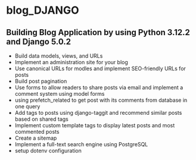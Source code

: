 # blog_DJANGO
## Building Blog Application by using Python 3.12.2 and Django 5.0.2
- Build data models, views, and URLs
- Implement an administration site for your blog
- Use canonical URLs for modles and implement SEO-friendly URLs for posts
- Build post pagination
- Use forms to allow readers to share posts via email and implement a comment system using model forms
- using prefetch_related to get post with its comments from database in one query
- Add tags to posts using django-taggit and recommend similar posts based on shared tags
- Implement custom template tags to display latest posts and most commented posts
- Create a sitemap
- Implement a full-text search engine using PostgreSQL
- setup dotenv configuration
